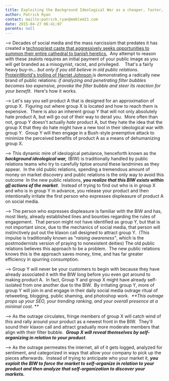 ```yaml
---
title: Exploiting the Background Ideological War as a cheaper, faster, and more effective marketing strategy
author: Patrick Ryan
contact: mailto:patrick.ryan@emblem21.com
date: 2015-04-27 06:41:07
parents: null
---
```


--> Decades of social media and the mass narcissism that predates it has created a [technopriest caste that aggressively seeks opportunities to summon their entire cathedral to banish heretics.](/2014/10/25/the-experiments-in-fracturing-monocultures/)  Any attempt to reason with these zealots requires an initial payment of your public image as you will get branded as a misogynist, racist, and privileged.    That's a fairly heavy buy-in... _but only if you still believe in old public relations_.  [ProteinWorld's trolling of ](http://adland.tv/adnews/if-grow-harriet-becomes-meme-blame-protein-world/195187592)[<span class="Tweet-authorName Identity-name p-name customisable-highlight" data-scribe="element:name">Harriet Johnson</span> ](https://twitter.com/HarrietEJohnson)is demonstrating a radically new brand of public relations: _if analyzing and penetrating filter bubbles becomes too expensive, provoke the filter bubble and steer its reaction for your benefit_.  Here's how it works.

--> Let's say you sell product A that is designed for an approximation of group X.  Figuring out where group X is located and how to reach them is expensive.  There is also an inherent group Y that will not only absolutely hate product A, but will go out of their way to derail you.  More often than not, group Y doesn't actually _hate_ product A, but they hate the idea that the group X that they do hate might have a new tool in their ideological war with group Y.  Group Y will then engage in a Bush-style preemptive attack to minimize the perceived benefits of product A as a means of dehumanizing group X.

--> This dynamic mire of ideological petulance, henceforth known as the _**background ideological war,**_ (BIW) is traditionally handled by public relations teams who try to carefully tiptoe around these landmines as they appear.  In the old public relations, spending a tremendous amount of money on market discovery and public relations is the only way to avoid this outcome  In the new public relations, **_you realize that this BIW exists within <span style="text-decoration: underline;">all</span> actions of the market_**.  Instead of trying to find out who is in group X and who is in group Y in advance, you release your product and then intentionally irritate the first person who expresses displeasure of product A on social media.

--> The person who expresses displeasure is familiar with the BIW and has, most likely, already established lines and bounties regarding the rules of engagement.  That person might not have identified as group Y, but that is not important since, due to the mechanics of social media, that person will instinctively put out the klaxon call designed to attract group Y.  (This impulse is traditionally known as "_raising awareness"_, which is the postmodernists version of praying to nonexistent deities) The old public relations believes this approach to be a problem.  The new public relations knows this is the approach saves money, time, and has far greater efficiency in spurring consumption.

--> Group Y will never be your customers to begin with because they have already associated it with the BIW long before you even got around to making product A.  In fact, Group Y and group X might have already self-isolated from one another due to the BIW.  By irritating group Y, more of group Y will join in and engage in their daily social media outrage ritual of retweeting, blogging, public shaming, and photoshop work.  _**This outrage props up your SEO, your trending ranking, and your overall presence at a minimal cost. **_

--> As the outrage circulates, fringe members of group X will catch wind of this and rally around your product as a newest front in the BIW.  They'll sound their klaxon call and attract gradually more moderate members that align with their filter bubble.  _**Group X will reveal themselves by self-organizing in relation to your product**_.

--> As the outrage permeates the internet, all of it gets logged, analyzed for sentiment, and categorized in ways that allow your company to pick up the pieces afterwards.  Instead of trying to anticipate who your market it, _**you exploit the BIW to force the market to self-organize in relation to your product and then analyze that self-organization to discover your markets.**_